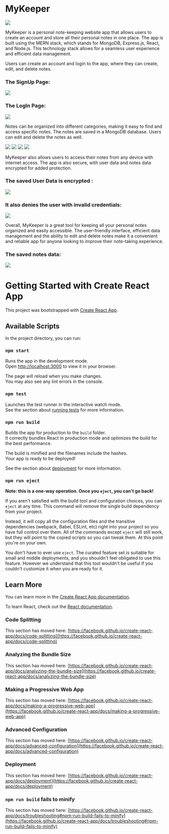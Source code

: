 # MyKeeper

![](https://github.com/theprabhatraj/MyKeeper/blob/master/readme_components/MyKeeper1.png)

MyKeeper is a personal note-keeping website app that allows users to create an account and store all their personal notes in one place. The app is built using the MERN stack, which stands for MongoDB, Express.js, React, and Node.js. This technology stack allows for a seamless user experience and efficient data management.

Users can create an account and login to the app, where they can create, edit, and delete notes.

### The SignUp Page:

![](https://github.com/theprabhatraj/MyKeeper/blob/master/readme_components/MyKeeper2.png)

### The LogIn Page:

![](https://github.com/theprabhatraj/MyKeeper/blob/master/readme_components/MyKeeper2.png)

Notes can be organized into different categories, making it easy to find and access specific notes. The notes are saved in a MongoDB database.
Users can edit and delete the notes as well.

![](https://github.com/theprabhatraj/MyKeeper/blob/master/readme_components/MyKeeper6.png)
![](https://github.com/theprabhatraj/MyKeeper/blob/master/readme_components/MyKeeper7.png)
![](https://github.com/theprabhatraj/MyKeeper/blob/master/readme_components/MyKeeper8.png)
![](https://github.com/theprabhatraj/MyKeeper/blob/master/readme_components/MyKeeper9.png)

MyKeeper also allows users to access their notes from any device with internet access. The app is also secure, with user data and notes data encrypted for added protection.

### The saved User Data is encrypted :

![](https://github.com/theprabhatraj/MyKeeper/blob/master/readme_components/MyKeeper5.png)

### It also denies the user with invalid credentials:

![](https://github.com/theprabhatraj/MyKeeper/blob/master/readme_components/MyKeeper4.png)

Overall, MyKeeper is a great tool for keeping all your personal notes organized and easily accessible. The user-friendly interface, efficient data management and the ability to edit and delete notes make it a convenient and reliable app for anyone looking to improve their note-taking experience.

### The saved notes data:

![](https://github.com/theprabhatraj/MyKeeper/blob/master/readme_components/MyKeeper10.png)

# Getting Started with Create React App

This project was bootstrapped with [Create React App](https://github.com/facebook/create-react-app).

## Available Scripts

In the project directory, you can run:

### `npm start`

Runs the app in the development mode.\
Open [http://localhost:3000](http://localhost:3000) to view it in your browser.

The page will reload when you make changes.\
You may also see any lint errors in the console.

### `npm test`

Launches the test runner in the interactive watch mode.\
See the section about [running tests](https://facebook.github.io/create-react-app/docs/running-tests) for more information.

### `npm run build`

Builds the app for production to the `build` folder.\
It correctly bundles React in production mode and optimizes the build for the best performance.

The build is minified and the filenames include the hashes.\
Your app is ready to be deployed!

See the section about [deployment](https://facebook.github.io/create-react-app/docs/deployment) for more information.

### `npm run eject`

**Note: this is a one-way operation. Once you `eject`, you can't go back!**

If you aren't satisfied with the build tool and configuration choices, you can `eject` at any time. This command will remove the single build dependency from your project.

Instead, it will copy all the configuration files and the transitive dependencies (webpack, Babel, ESLint, etc) right into your project so you have full control over them. All of the commands except `eject` will still work, but they will point to the copied scripts so you can tweak them. At this point you're on your own.

You don't have to ever use `eject`. The curated feature set is suitable for small and middle deployments, and you shouldn't feel obligated to use this feature. However we understand that this tool wouldn't be useful if you couldn't customize it when you are ready for it.

## Learn More

You can learn more in the [Create React App documentation](https://facebook.github.io/create-react-app/docs/getting-started).

To learn React, check out the [React documentation](https://reactjs.org/).

### Code Splitting

This section has moved here: [https://facebook.github.io/create-react-app/docs/code-splitting](https://facebook.github.io/create-react-app/docs/code-splitting)

### Analyzing the Bundle Size

This section has moved here: [https://facebook.github.io/create-react-app/docs/analyzing-the-bundle-size](https://facebook.github.io/create-react-app/docs/analyzing-the-bundle-size)

### Making a Progressive Web App

This section has moved here: [https://facebook.github.io/create-react-app/docs/making-a-progressive-web-app](https://facebook.github.io/create-react-app/docs/making-a-progressive-web-app)

### Advanced Configuration

This section has moved here: [https://facebook.github.io/create-react-app/docs/advanced-configuration](https://facebook.github.io/create-react-app/docs/advanced-configuration)

### Deployment

This section has moved here: [https://facebook.github.io/create-react-app/docs/deployment](https://facebook.github.io/create-react-app/docs/deployment)

### `npm run build` fails to minify

This section has moved here: [https://facebook.github.io/create-react-app/docs/troubleshooting#npm-run-build-fails-to-minify](https://facebook.github.io/create-react-app/docs/troubleshooting#npm-run-build-fails-to-minify)
